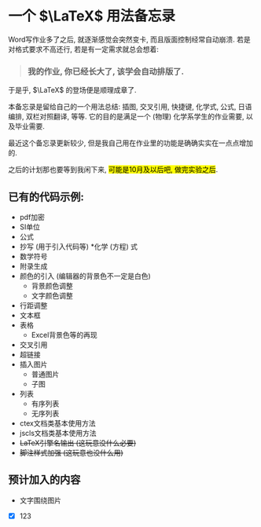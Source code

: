 # 一个 $\LaTeX$ 用法备忘录

Word写作业多了之后, 就逐渐感觉会突然变卡, 而且版面控制经常自动崩溃. 若是对格式要求不高还行, 若是有一定需求就总会想着: 

> ### 我的作业, 你已经长大了, 该学会自动排版了.

于是乎, $\LaTeX$ 的登场便是顺理成章了. 

本备忘录是留给自己的一个用法总结: 插图, 交叉引用, 快捷键, 化学式, 公式, 日语编排, 双栏对照翻译, 等等. 它的目的是满足一个 (物理) 化学系学生的作业需要, 以及毕业需要. 

最近这个备忘录更新较少, 但是我自己用在作业里的功能是确确实实在一点点增加的. 

之后的计划那也要等到我闲下来, <mark>可能是10月及以后吧, 做完实验之后</mark>.

## 已有的代码示例: 
* pdf加密
* SI单位
* 公式
* 抄写 (用于引入代码等)
*化学 (方程) 式
* 数学符号
* 附录生成
* 颜色的引入 (编辑器的背景色不一定是白色)
    * 背景颜色调整
    * 文字颜色调整
* 行距调整
* 文本框
* 表格
    * Excel背景色等的再现
* 交叉引用
* 超链接
* 插入图片
    * 普通图片
    * 子图
* 列表
    * 有序列表
    * 无序列表
* ctex文档类基本使用方法
* jscls文档类基本使用方法
* ~~LaTeX引擎名输出 (这玩意没什么必要)~~
* ~~脚注样式加强 (这玩意也没什么用)~~

## 预计加入的内容
* 文字围绕图片
* [x] 123
